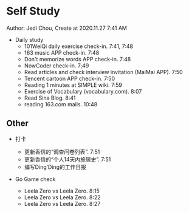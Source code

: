 # Self Study

Author: Jedi Chou, Create at 2020.11.27 7:41 AM

* Daily study
  * 101WeiQi daily exercise check-in. 7:41, 7:48
  * 163 music APP check-in. 7:48
  * Don't memorize words APP check-in. 7:48
  * NowCoder check-in. 7;49
  * Read articles and check interview invitation (MaiMai APP). 7:50
  * Tencent cartoon APP check-in. 7:50
  * Reading 1 minutes at SIMPLE wiki. 7:59
  * Exercise of Vocabulary (vocabulary.com). 8:07
  * Read Sina Blog. 8:41
  * reading 163.com mails. 10:48

## Other

* 打卡
  * 更新香信的“调查问卷列表”. 7:51
  * 更新香信的“个人14天内旅居史”. 7:51
  * 编写Ding’Ding的工作日报

* Go Game check
  * Leela Zero vs Leela Zero. 8:15
  * Leela Zero vs Leela Zero. 8:22
  * Leela Zero vs Leela Zero. 8:27
